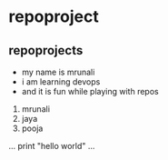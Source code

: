 # repoproject

## repoprojects
- my name is mrunali
- i am learning devops
- and it is fun while playing with repos
1. mrunali
2. jaya
3. pooja
   
...
  print "hello world"
...
  
